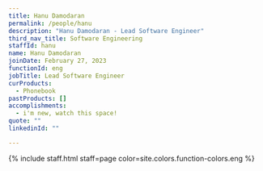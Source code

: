 ```yaml
---
title: Hanu Damodaran
permalink: /people/hanu
description: "Hanu Damodaran - Lead Software Engineer"
third_nav_title: Software Engineering
staffId: hanu
name: Hanu Damodaran
joinDate: February 27, 2023
functionId: eng
jobTitle: Lead Software Engineer
curProducts:
  - Phonebook
pastProducts: []
accomplishments:
  - i'm new, watch this space!
quote: ""
linkedinId: ""

---
```


{% include staff.html staff=page color=site.colors.function-colors.eng %}

